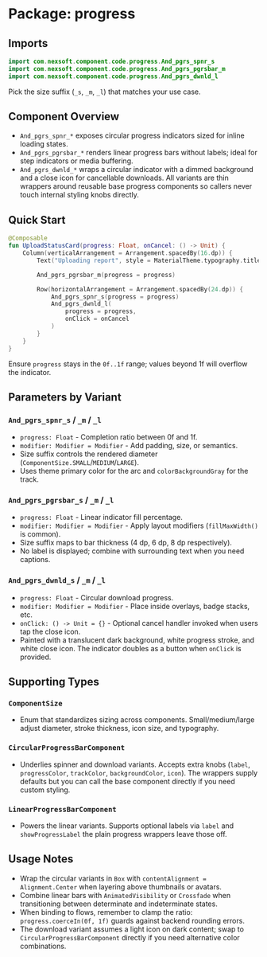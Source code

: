 # Package: progress

## Imports
```kotlin
import com.nexsoft.component.code.progress.And_pgrs_spnr_s
import com.nexsoft.component.code.progress.And_pgrs_pgrsbar_m
import com.nexsoft.component.code.progress.And_pgrs_dwnld_l
```
Pick the size suffix (`_s`, `_m`, `_l`) that matches your use case.

## Component Overview
- `And_pgrs_spnr_*` exposes circular progress indicators sized for inline loading states.
- `And_pgrs_pgrsbar_*` renders linear progress bars without labels; ideal for step indicators or media buffering.
- `And_pgrs_dwnld_*` wraps a circular indicator with a dimmed background and a close icon for cancellable downloads.
All variants are thin wrappers around reusable base progress components so callers never touch internal styling knobs directly.

## Quick Start
```kotlin
@Composable
fun UploadStatusCard(progress: Float, onCancel: () -> Unit) {
    Column(verticalArrangement = Arrangement.spacedBy(16.dp)) {
        Text("Uploading report", style = MaterialTheme.typography.titleMedium)

        And_pgrs_pgrsbar_m(progress = progress)

        Row(horizontalArrangement = Arrangement.spacedBy(24.dp)) {
            And_pgrs_spnr_s(progress = progress)
            And_pgrs_dwnld_l(
                progress = progress,
                onClick = onCancel
            )
        }
    }
}
```
Ensure `progress` stays in the `0f..1f` range; values beyond 1f will overflow the indicator.

## Parameters by Variant
### `And_pgrs_spnr_s` / `_m` / `_l`
- `progress: Float` - Completion ratio between 0f and 1f.
- `modifier: Modifier = Modifier` - Add padding, size, or semantics.
- Size suffix controls the rendered diameter (`ComponentSize.SMALL`/`MEDIUM`/`LARGE`).
- Uses theme primary color for the arc and `colorBackgroundGray` for the track.

### `And_pgrs_pgrsbar_s` / `_m` / `_l`
- `progress: Float` - Linear indicator fill percentage.
- `modifier: Modifier = Modifier` - Apply layout modifiers (`fillMaxWidth()` is common).
- Size suffix maps to bar thickness (4 dp, 6 dp, 8 dp respectively).
- No label is displayed; combine with surrounding text when you need captions.

### `And_pgrs_dwnld_s` / `_m` / `_l`
- `progress: Float` - Circular download progress.
- `modifier: Modifier = Modifier` - Place inside overlays, badge stacks, etc.
- `onClick: () -> Unit = {}` - Optional cancel handler invoked when users tap the close icon.
- Painted with a translucent dark background, white progress stroke, and white close icon. The indicator doubles as a button when `onClick` is provided.

## Supporting Types
### `ComponentSize`
- Enum that standardizes sizing across components. Small/medium/large adjust diameter, stroke thickness, icon size, and typography.

### `CircularProgressBarComponent`
- Underlies spinner and download variants. Accepts extra knobs (`label`, `progressColor`, `trackColor`, `backgroundColor`, `icon`). The wrappers supply defaults but you can call the base component directly if you need custom styling.

### `LinearProgressBarComponent`
- Powers the linear variants. Supports optional labels via `label` and `showProgressLabel`  the plain progress wrappers leave those off.

## Usage Notes
- Wrap the circular variants in `Box` with `contentAlignment = Alignment.Center` when layering above thumbnails or avatars.
- Combine linear bars with `AnimatedVisibility` or `Crossfade` when transitioning between determinate and indeterminate states.
- When binding to flows, remember to clamp the ratio: `progress.coerceIn(0f, 1f)` guards against backend rounding errors.
- The download variant assumes a light icon on dark content; swap to `CircularProgressBarComponent` directly if you need alternative color combinations.
